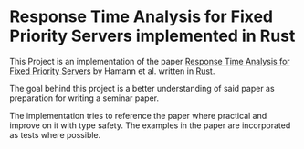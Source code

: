 Response Time Analysis for Fixed Priority Servers implemented in Rust
=====================================================================

This Project is an implementation of the paper [Response Time Analysis for Fixed Priority Servers][1] by Hamann et al.
written in [Rust].

The goal behind this project is a better understanding of said paper as preparation for writing a seminar paper.

The implementation tries to reference the paper where practical and improve on it with type safety.
The examples in the paper are incorporated as tests where possible.

[Rust]: https://www.rust-lang.org/
[1]: https://doi.org/10.1145/3273905.3273927
